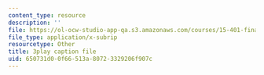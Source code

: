 ```yaml
---
content_type: resource
description: ''
file: https://ol-ocw-studio-app-qa.s3.amazonaws.com/courses/15-401-finance-theory-i-fall-2008/650731d00f66513a80723329206f907c_Q2qjnLO3I_M.vtt
file_type: application/x-subrip
resourcetype: Other
title: 3play caption file
uid: 650731d0-0f66-513a-8072-3329206f907c
---
```

